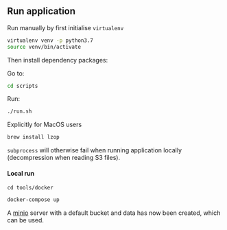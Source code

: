 ## Run application

Run manually by first initialise `virtualenv`  

```bash
virtualenv venv -p python3.7
source venv/bin/activate
```

Then install dependency packages:

Go to:
```bash
cd scripts
```
Run:
```bash
./run.sh
```

Explicitly for MacOS users

```bash
brew install lzop
```

`subprocess` will otherwise fail when running application locally (decompression when reading S3 files).

#### Local run

`cd tools/docker`

```bash
docker-compose up
```

A [minio](http://127.0.0.1:9000/minio/rawdata/) server with a default bucket and data has now been created, which can be used.

